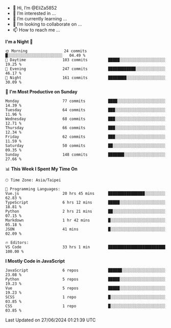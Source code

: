 - 👋 Hi, I’m @EliZa5852
- 👀 I’m interested in ...
- 🌱 I’m currently learning ...
- 💞️ I’m looking to collaborate on ...
- 📫 How to reach me ...

<!--START_SECTION:waka-->
**I'm a Night 🦉** 

```text
🌞 Morning                24 commits          █░░░░░░░░░░░░░░░░░░░░░░░░   04.49 % 
🌆 Daytime                103 commits         █████░░░░░░░░░░░░░░░░░░░░   19.25 % 
🌃 Evening                247 commits         ████████████░░░░░░░░░░░░░   46.17 % 
🌙 Night                  161 commits         ████████░░░░░░░░░░░░░░░░░   30.09 % 
```
📅 **I'm Most Productive on Sunday** 

```text
Monday                   77 commits          ████░░░░░░░░░░░░░░░░░░░░░   14.39 % 
Tuesday                  64 commits          ███░░░░░░░░░░░░░░░░░░░░░░   11.96 % 
Wednesday                68 commits          ███░░░░░░░░░░░░░░░░░░░░░░   12.71 % 
Thursday                 66 commits          ███░░░░░░░░░░░░░░░░░░░░░░   12.34 % 
Friday                   62 commits          ███░░░░░░░░░░░░░░░░░░░░░░   11.59 % 
Saturday                 50 commits          ██░░░░░░░░░░░░░░░░░░░░░░░   09.35 % 
Sunday                   148 commits         ███████░░░░░░░░░░░░░░░░░░   27.66 % 
```


📊 **This Week I Spent My Time On** 

```text
🕑︎ Time Zone: Asia/Taipei

💬 Programming Languages: 
Vue.js                   20 hrs 45 mins      ████████████████░░░░░░░░░   62.83 % 
TypeScript               6 hrs 12 mins       █████░░░░░░░░░░░░░░░░░░░░   18.81 % 
Python                   2 hrs 21 mins       ██░░░░░░░░░░░░░░░░░░░░░░░   07.15 % 
Markdown                 1 hr 42 mins        █░░░░░░░░░░░░░░░░░░░░░░░░   05.18 % 
JSON                     41 mins             █░░░░░░░░░░░░░░░░░░░░░░░░   02.09 % 

🔥 Editors: 
VS Code                  33 hrs 1 min        █████████████████████████   100.00 % 
```

**I Mostly Code in JavaScript** 

```text
JavaScript               6 repos             ██████░░░░░░░░░░░░░░░░░░░   23.08 % 
Python                   5 repos             █████░░░░░░░░░░░░░░░░░░░░   19.23 % 
Vue                      5 repos             █████░░░░░░░░░░░░░░░░░░░░   19.23 % 
SCSS                     1 repo              █░░░░░░░░░░░░░░░░░░░░░░░░   03.85 % 
CSS                      1 repo              █░░░░░░░░░░░░░░░░░░░░░░░░   03.85 % 
```




 Last Updated on 27/06/2024 01:21:39 UTC
<!--END_SECTION:waka-->
